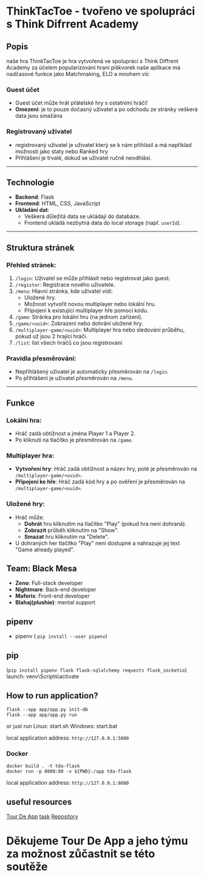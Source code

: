 # ThinkTacToe - tvořeno ve spolupráci s Think Difrrent Academy
## Popis
naše hra ThinkTacToe je hra vytvořená ve spolupráci s Think Diffrent Academy za účelem popularizování hraní piškvorek
naše aplikace má nadčasové funkce jako Matchmaking, ELO a mnohem víc

### Guest účet
- Guest účet může hrát přátelské hry s ostatními hráči!
- **Omezení**: je to pouze dočasný uživatel a po odchodu ze stránky veškerá data jsou smažána

### Registrovaný uživatel
- registrovaný uživatel je uživatel který se k nám přihlásil a má například možností jako staty nebo Ranked hry
- Přihlášení je trvalé, dokud se uživatel ručně neodhlásí.

---

## Technologie
- **Backend**: Flask
- **Frontend**: HTML, CSS, JavaScript
- **Ukládání dat**:
  - Veškerá důležitá data se ukládají do databáze.
  - Frontend ukládá nezbytná data do local storage (např. `userId`).

---

## Struktura stránek

### Přehled stránek:
1. `/login`: Uživatel se může přihlásit nebo registrovat jako guest.
2. `/register`: Registrace nového uživatele.
3. `/menu`: Hlavní stránka, kde uživatel vidí:
   - Uložené hry.
   - Možnost vytvořit novou multiplayer nebo lokální hru.
   - Připojení k existující multiplayer hře pomocí kódu.
4. `/game`: Stránka pro lokální hru (na jednom zařízení).
5. `/game/<uuid>`: Zobrazení nebo dohrání uložené hry.
6. `/multiplayer-game/<uuid>`: Multiplayer hra nebo sledování průběhu, pokud už jsou 2 hrající hráči.
7. `/list`: list všech hráčů co jsou registrovaní

### Pravidla přesměrování:
- Nepřihlášený uživatel je automaticky přesměrován na `/login`.
- Po přihlášení je uživatel přesměrován na `/menu`.

---

## Funkce

### Lokální hra:
- Hráč zadá obtížnost a jména Player 1 a Player 2.
- Po kliknutí na tlačítko je přesměrován na `/game`.

### Multiplayer hra:
- **Vytvoření hry**: Hráč zadá obtížnost a název hry, poté je přesměrován na `/multiplayer-game/<uuid>`.
- **Připojení ke hře**: Hráč zadá kód hry a po ověření je přesměrován na `/multiplayer-game/<uuid>`.

### Uložené hry:
- Hráč může:
  - **Dohrát** hru kliknutím na tlačítko "Play" (pokud hra není dohraná).
  - **Zobrazit** průběh kliknutím na "Show".
  - **Smazat** hru kliknutím na "Delete".
- U dohraných her tlačítko "Play" není dostupné a nahrazuje jej text "Game already played".

## Team: Black Mesa
- **Zeno**: Full-stack developer
- **Nightmare**: Back-end developer
- **Maferix**: Front-end developer
- **Blahaj(plushie)**: mental support

## pipenv
- pipenv ( `pip install --user pipenv`)

## pip
(`pip install pipenv flask flask-sqlalchemy requests flask_socketio`)
launch: venv\Scripts\activate

## How to run application?

```
flask --app app/app.py init-db
flask --app app/app.py run
```
or just run
Linux: start.sh
Windows: start.bat

local application address: `http://127.0.0.1:5000`

### Docker

```
docker build . -t tda-flask
docker run -p 8080:80 -v ${PWD}:/app tda-flask
```

local application address: `http://127.0.0.1:8080`

## useful resources
[Tour De App](https://tourde.app/)
[task](https://tourde.app/zadani)
[Repository](https://github.com/NightmarePog/TdA25-Black-Mesa)

# Děkujeme Tour De App a jeho týmu za možnost zůčastnit se této soutěže
